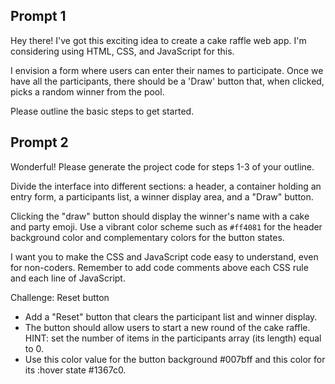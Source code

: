 ## Prompt 1

Hey there! I've got this exciting idea to create a cake raffle web app. I'm considering using HTML, CSS, and JavaScript for this.

I envision a form where users can enter their names to participate. Once we have all the participants, there should be a 'Draw' button that, when clicked, picks a random winner from the pool.

Please outline the basic steps to get started.

## Prompt 2

Wonderful! Please generate the project code for steps 1-3 of your outline.

Divide the interface into different sections: a header, a container holding an entry form, a participants list, a winner display area, and a "Draw" button.

Clicking the "draw" button should display the winner's name with a cake and party emoji. Use a vibrant color scheme such as `#ff4081` for the header background color and complementary colors for the button states.

I want you to make the CSS and JavaScript code easy to understand, even for non-coders. Remember to add code comments above each CSS rule and each line of JavaScript.

Challenge: Reset button

-   Add a "Reset" button that clears the participant list and winner display.
-   The button should allow users to start a new round of the cake raffle.
    HINT: set the number of items in the participants array (its length) equal to 0.
-   Use this color value for the button background #007bff
    and this color for its :hover state #1367c0.
